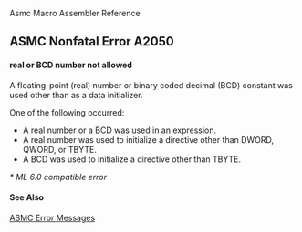 Asmc Macro Assembler Reference

## ASMC Nonfatal Error A2050

#### real or BCD number not allowed

A floating-point (real) number or binary coded decimal (BCD) constant was used other than as a data initializer.

One of the following occurred:

- A real number or a BCD was used in an expression.
- A real number was used to initialize a directive other than DWORD, QWORD, or TBYTE.
- A BCD was used to initialize a directive other than TBYTE.

_* ML 6.0 compatible error_

#### See Also

[ASMC Error Messages](readme.md)